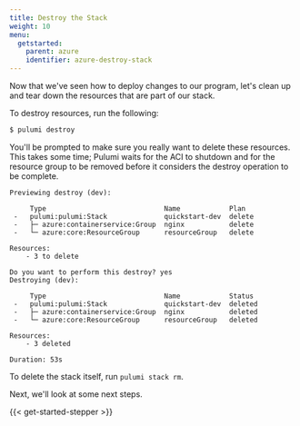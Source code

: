 ```yaml
---
title: Destroy the Stack
weight: 10
menu:
  getstarted:
    parent: azure
    identifier: azure-destroy-stack
---
```


Now that we've seen how to deploy changes to our program, let's clean up and tear down the resources that are part of our stack.

To destroy resources, run the following:

```bash
$ pulumi destroy
```

You'll be prompted to make sure you really want to delete these resources. This takes some time; Pulumi waits for the ACI to shutdown and for the resource group to be removed before it considers the destroy operation to be complete.

```
Previewing destroy (dev):

     Type                             Name            Plan
 -   pulumi:pulumi:Stack              quickstart-dev  delete
 -   ├─ azure:containerservice:Group  nginx           delete
 -   └─ azure:core:ResourceGroup      resourceGroup   delete

Resources:
    - 3 to delete

Do you want to perform this destroy? yes
Destroying (dev):

     Type                             Name            Status
 -   pulumi:pulumi:Stack              quickstart-dev  deleted
 -   ├─ azure:containerservice:Group  nginx           deleted
 -   └─ azure:core:ResourceGroup      resourceGroup   deleted

Resources:
    - 3 deleted

Duration: 53s
```

To delete the stack itself, run `pulumi stack rm`.

Next, we'll look at some next steps.

{{< get-started-stepper >}}
